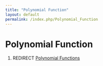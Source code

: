 ```yaml
---
title: "Polynomial Function"
layout: default
permalink: /index.php/Polynomial_Function
---
```


# Polynomial Function

1. REDIRECT [Polynomial Functions](Polynomial_Functions)